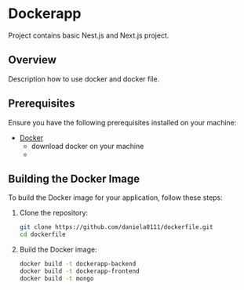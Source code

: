 # Dockerapp

Project contains basic Nest.js and Next.js project. 


## Overview

Description how to use docker and docker file.

## Prerequisites

Ensure you have the following prerequisites installed on your machine:

- [Docker](https://www.docker.com/get-started)
    - download docker on your machine
    - 


## Building the Docker Image

To build the Docker image for your application, follow these steps:

1. Clone the repository:

    ```bash
    git clone https://github.com/daniela0111/dockerfile.git
    cd dockerfile
    ```

2. Build the Docker image:

    ```bash
    docker build -t dockerapp-backend
    docker build -t dockerapp-frontend
    docker build -t mongo
    ```

